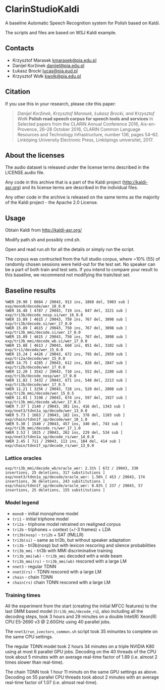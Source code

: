 # ClarinStudioKaldi

A baseline Automatic Speech Recognition system for Polish based on Kaldi.

The scripts and files are based on WSJ Kaldi example.

## Contacts

 * Krzysztof Marasek <kmarasek@pja.edu.pl>
 * Danijel Koržinek <danijel@pja.edu.pl>
 * Łukasz Brocki <lucas@pja.eud.pl>
 * Krzysztof Wołk <kwolk@pja.edu.pl>
 
## Citation

If you use this in your research, please cite this paper:

> *Danijel Koržinek, Krzysztof Marasek, Łukasz Brocki, and Krzysztof Wołk* **Polish read speech corpus for speech tools and services** In Selected papers from the CLARIN Annual Conference 2016, Aix-en-Provence, 26–28 October 2016, CLARIN Common Language Resources and Technology Infrastructure, number 136, pages 54–62. Linköping University Electronic Press, Linköpings universitet, 2017.


## About the licenses

The audio dataset is released under the license terms described in the LICENSE.audio file.

Any code in this archive that is a part of the Kaldi project (http://kaldi-asr.org) and its license terms are described in the individual files.

Any other code in the archive is released on the same terms as the majority of the Kaldi project - the Apache 2.0 License.

## Usage

Obtain Kaldi from http://kaldi-asr.org/

Modify path.sh and possibly cmd.sh.

Open and read run.sh for all the details or simply run the script.

The corpus was contructed from the full studio corpus, where ~10% (55) of randomly chosen sessions were held-out for the test set. No speaker can be a part of both train and test sets.
If you intend to compare your result to this baseline, we recommend not modifying the train/test set.

## Baseline results

```
%WER 29.90 [ 8684 / 29043, 913 ins, 1868 del, 5903 sub ] exp/mono0/decode/wer_10_0.0
%WER 16.48 [ 4787 / 29043, 719 ins, 847 del, 3221 sub ] exp/tri3b/decode_nosp.si/wer_16_0.0
%WER 15.89 [ 4615 / 29043, 750 ins, 767 del, 3098 sub ] exp/tri3b/decode.si/wer_17_0.0
%WER 15.89 [ 4615 / 29043, 750 ins, 767 del, 3098 sub ] exp/tri3b_mmi/decode.si/wer_17_0.0
%WER 15.89 [ 4615 / 29043, 750 ins, 767 del, 3098 sub ] exp/tri3b_mmi/decode_wb.si/wer_17_0.0
%WER 15.88 [ 4613 / 29043, 660 ins, 851 del, 3102 sub ] exp/tri1/decode/wer_15_0.0
%WER 15.24 [ 4426 / 29043, 672 ins, 795 del, 2959 sub ] exp/tri2a/decode/wer_15_0.0
%WER 14.75 [ 4285 / 29043, 612 ins, 826 del, 2847 sub ] exp/tri2b/decode/wer_17_0.0
%WER 12.20 [ 3542 / 29043, 710 ins, 552 del, 2280 sub ] exp/tri3b/decode_nosp/wer_17_0.0
%WER 11.82 [ 3432 / 29043, 671 ins, 548 del, 2213 sub ] exp/tri3b/decode/wer_17_0.5
%WER 11.21 [ 3256 / 29043, 728 ins, 520 del, 2008 sub ] exp/tri3b_mmi/decode/wer_15_0.5
%WER 11.01 [ 3198 / 29043, 674 ins, 597 del, 1927 sub ] exp/tri3b_mmi/decode_wb/wer_17_0.5
%WER 7.37 [ 2140 / 29043, 381 ins, 416 del, 1343 sub ] exp/nnet3/tdnn1a_sp/decode/wer_13_0.0
%WER 5.73 [ 1663 / 29043, 182 ins, 378 del, 1103 sub ] exp/chain/tdnn1f_sp/decode/wer_10_1.0
%WER 5.30 [ 1540 / 29043, 457 ins, 340 del, 743 sub ] exp/tri3b_mmi/decode_rs/wer_17_1.0
%WER 3.53 [ 1025 / 29043, 262 ins, 229 del, 534 sub ] exp/nnet3/tdnn1a_sp/decode_rs/wer_14_0.0
%WER 2.45 [ 711 / 29043, 113 ins, 184 del, 414 sub ] exp/chain/tdnn1f_sp/decode_rs/wer_13_0.0
```

### Lattice oracles

```
exp/tri3b_mmi/decode_wb/oracle_wer: 2.31% [ 672 / 29043, 330 insertions, 25 deletions, 317 substitutions ]
exp/nnet3/tdnn1a_sp/decode/oracle_wer: 1.56% [ 453 / 29043, 174 insertions, 36 deletions, 243 substitutions ]
exp/chain/tdnn1f_sp/decode/oracle_wer: 0.82% [ 237 / 29043, 57 insertions, 25 deletions, 155 substitutions ]
```

### Model legend

  * ``mono0`` - initial monophone model
  * ``tri1`` - initial triphone model
  * ``tri2a`` - triphone model retrained on realigned corpus
  * ``tri2b`` - triphones + context (+/-3 frames) + LDA
  * ``tri3b(nosp)`` - ``tri2b`` + SAT (fMLLR)
  * ``tri3b(si)`` - same as tri3b, but without speaker adaptation
  * ``tri3b`` - tri3b(nosp) but with lexicon rescoring and silence probabilities
  * ``tri3b_mmi`` - tri3b with MMI discriminative training
  * ``tri3b_mmi(wb)`` - ``tri3b_mmi`` decoded with a wide beam
  * ``tri3b_mmi(rs)`` - ``tri3b_mmi(wb)`` rescored with a large LM
  * ``nnet3`` - regular TDNN
  * ``nnet3(rs)`` - TDNN rescored with a large LM
  * ``chain`` - chain TDNN
  * ``chain(rs)`` chain TDNN rescored with a large LM

### Training times

All the experiment from the start (creating the initial MFCC features) to the last GMM based model (``tri3b_mmi/decode_rs``), also including all the decoding steps, took 3 hours and 29 minutes on a double Intel(R) Xeon(R) CPU E5-2690 v3 @ 2.60GHz using 40 parallel jobs.

The ``nnet3/run_ivectors_common.sh`` script took 35 minuntes to complete on the same CPU settings.

The regular TDNN model took 2 hours 34 minutes on a triple NVIDIA K80 using at most 6 parallel GPU jobs. Decoding on the 40 threads of the CPU took about 5 minutes with an average real-time factor of 1.89 (i.e. almost 2 times slower than real-time).

The chain TDNN took 1 hour 11 minuts on the same GPU settings as above. Decoding on 55 parallel CPU threads took about 2 minutes with an average real-time factor of 1.07 (i.e. almost real-time).
